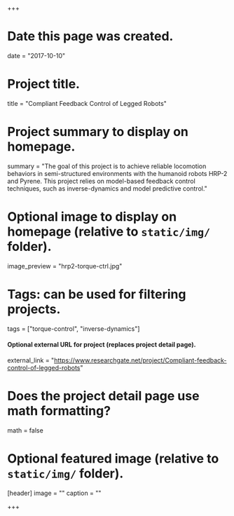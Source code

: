 +++
# Date this page was created.
date = "2017-10-10"

# Project title.
title = "Compliant Feedback Control of Legged Robots"

# Project summary to display on homepage.
summary = "The goal of this project is to achieve reliable locomotion behaviors in semi-structured environments with the humanoid robots HRP-2 and Pyrene. This project relies on model-based feedback control techniques, such as inverse-dynamics and model predictive control."

# Optional image to display on homepage (relative to `static/img/` folder).
image_preview = "hrp2-torque-ctrl.jpg"

# Tags: can be used for filtering projects.
tags = ["torque-control", "inverse-dynamics"]

#### Optional external URL for project (replaces project detail page).
external_link = "https://www.researchgate.net/project/Compliant-feedback-control-of-legged-robots"

# Does the project detail page use math formatting?
math = false

# Optional featured image (relative to `static/img/` folder).
[header]
image = ""
caption = ""

+++

